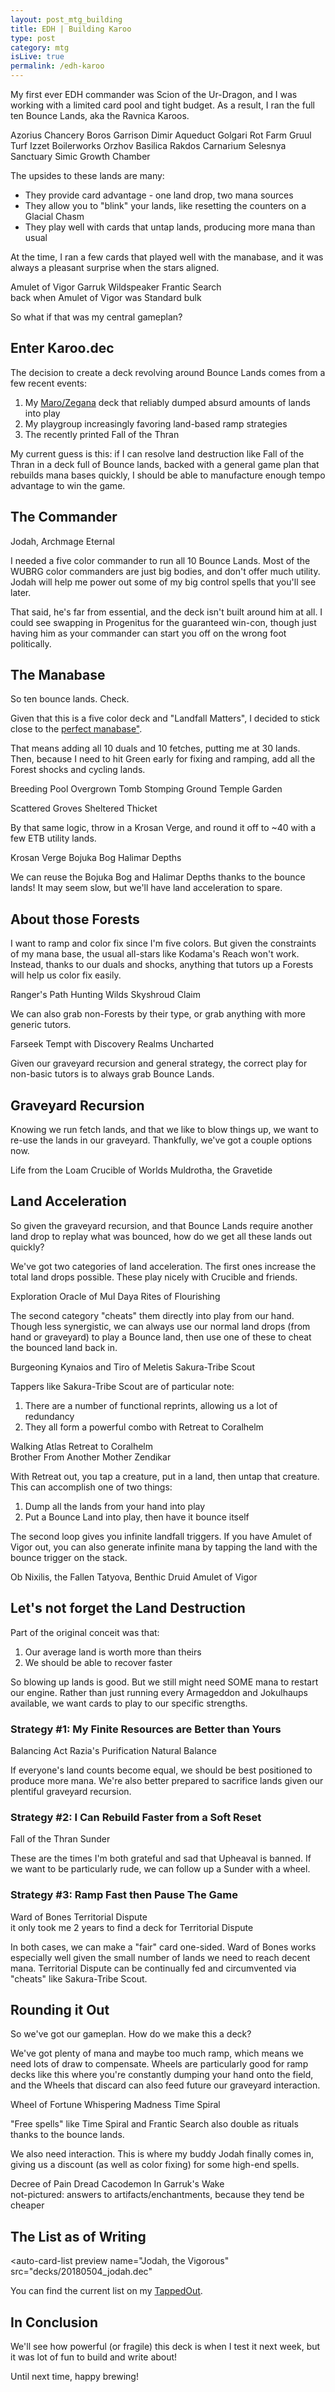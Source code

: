 ```yaml
---
layout: post_mtg_building
title: EDH | Building Karoo
type: post
category: mtg
isLive: true
permalink: /edh-karoo
---
```


My first ever EDH commander was <auto-card>Scion of the Ur-Dragon</auto-card>, and I was working with a limited card pool and tight budget. As a result, I ran the full ten Bounce Lands, aka the Ravnica <auto-card>Karoo</auto-card>s.

<div class="center mtg-small">
  <auto-card-image>Azorius Chancery</auto-card-image>
  <auto-card-image>Boros Garrison</auto-card-image>
  <auto-card-image>Dimir Aqueduct</auto-card-image>
  <auto-card-image>Golgari Rot Farm</auto-card-image>
  <auto-card-image>Gruul Turf</auto-card-image>
  <auto-card-image>Izzet Boilerworks</auto-card-image>
  <auto-card-image>Orzhov Basilica</auto-card-image>
  <auto-card-image>Rakdos Carnarium</auto-card-image>
  <auto-card-image>Selesnya Sanctuary</auto-card-image>
  <auto-card-image>Simic Growth Chamber</auto-card-image>
</div>

The upsides to these lands are many:

- They provide card advantage - one land drop, two mana sources
- They allow you to "blink" your lands, like resetting the counters on a <auto-card>Glacial Chasm</auto-card>
- They play well with <auto-card name="Voyaging Satyr">cards that untap lands</auto-card>, producing more mana than usual

At the time, I ran a few cards that played well with the manabase, and it was always a pleasant surprise when the stars aligned.

<div class="center">
  <auto-card-image>Amulet of Vigor</auto-card-image>
  <auto-card-image>Garruk Wildspeaker</auto-card-image>
  <auto-card-image>Frantic Search</auto-card-image>
  <div class="img-comment">back when Amulet of Vigor was Standard bulk</div>
</div>

So what if that was my central gameplan?

## Enter Karoo.dec

The decision to create a deck revolving around Bounce Lands comes from a few recent events:

1. My <a href="https://tappedout.net/mtg-decks/maro-speaker-v3-final/">Maro/Zegana</a> deck that reliably dumped absurd amounts of lands into play
2. My playgroup increasingly favoring <auto-card name="Cultivate">land-based</auto-card> ramp strategies
3. The recently printed <auto-card>Fall of the Thran</auto-card>

My current guess is this: if I can resolve land destruction like <auto-card>Fall of the Thran</auto-card> in a deck full of Bounce lands, backed with a general game plan that rebuilds mana bases quickly, I should be able to manufacture enough tempo advantage to win the game.

## The Commander

<div class="center">
  <auto-card-image>Jodah, Archmage Eternal</auto-card-image>
</div>

I needed a five color commander to run all 10 Bounce Lands. Most of the WUBRG color commanders are just big bodies, and don't offer much utility. Jodah will help me power out some of my big control spells that you'll see later.

That said, he's far from essential, and the deck isn't built around him at all. I could see swapping in <auto-card>Progenitus</auto-card> for the guaranteed win-con, though just having him as your commander can start you off on the wrong foot politically.

## The Manabase

So ten bounce lands. Check.

Given that this is a five color deck and "Landfall Matters", I decided to stick close to the <a href="https://www.mtgsalvation.com/forums/the-game/commander-edh/780985-creating-the-ideal-5-color-mana-base">perfect manabase"</a>.

That means adding all 10 duals and 10 fetches, putting me at 30 lands. Then, because I need to hit Green early for fixing and ramping, add all the Forest shocks and cycling lands.

<div class="center">
  <auto-card-image>Breeding Pool</auto-card-image>
  <auto-card-image>Overgrown Tomb</auto-card-image>
  <auto-card-image>Stomping Ground</auto-card-image>
  <auto-card-image>Temple Garden</auto-card-image>

  <auto-card-image>Scattered Groves</auto-card-image>
  <auto-card-image>Sheltered Thicket</auto-card-image>
</div>

By that same logic, throw in a <auto-card>Krosan Verge</auto-card>, and round it off to ~40 with a few ETB utility lands.

<div class="center">
  <auto-card-image>Krosan Verge</auto-card-image>
  <auto-card-image>Bojuka Bog</auto-card-image>
  <auto-card-image>Halimar Depths</auto-card-image>
</div>

We can reuse the <auto-card>Bojuka Bog</auto-card> and <auto-card>Halimar Depths</auto-card> thanks to the bounce lands! It may seem slow, but we'll have land acceleration to spare.

## About those Forests

I want to ramp and color fix since I'm five colors. But given the constraints of my mana base, the usual all-stars like <auto-card>Kodama's Reach</auto-card> won't work. Instead, thanks to our duals and shocks, anything that tutors up a Forests will help us color fix easily.

<div class="center">
  <auto-card-image>Ranger's Path</auto-card-image>
  <auto-card-image>Hunting Wilds</auto-card-image>
  <auto-card-image>Skyshroud Claim</auto-card-image>
</div>

We can also grab non-Forests by their type, or grab anything with more generic tutors.

<div class="center">
  <auto-card-image>Farseek</auto-card-image>
  <auto-card-image>Tempt with Discovery</auto-card-image>
  <auto-card-image>Realms Uncharted</auto-card-image>
</div>

Given our graveyard recursion and general strategy, the correct play for non-basic tutors is to always grab Bounce Lands.

## Graveyard Recursion

Knowing we run fetch lands, and that we like to blow things up, we want to re-use the lands in our graveyard. Thankfully, we've got a couple options now.

<div class="center">
  <auto-card-image>Life from the Loam</auto-card-image>
  <auto-card-image>Crucible of Worlds</auto-card-image>
  <auto-card-image>Muldrotha, the Gravetide</auto-card-image>
</div>

## Land Acceleration

So given the graveyard recursion, and that Bounce Lands require another land drop to replay what was bounced, how do we get all these lands out quickly?

We've got two categories of land acceleration. The first ones increase the total land drops possible. These play nicely with <auto-card name="Crucible of Worlds">Crucible</auto-card> and <auto-card name="Ramunap Excavator">friends</auto-card>.

<div class="center">
  <auto-card-image>Exploration</auto-card-image>
  <auto-card-image>Oracle of Mul Daya</auto-card-image>
  <auto-card-image>Rites of Flourishing</auto-card-image>
</div>

The second category "cheats" them directly into play from our hand. Though less synergistic, we can always use our normal land drops (from hand or graveyard) to play a Bounce land, then use one of these to cheat the bounced land back in.

<div class="center">
  <auto-card-image>Burgeoning</auto-card-image>
  <auto-card-image>Kynaios and Tiro of Meletis</auto-card-image>
  <auto-card-image>Sakura-Tribe Scout</auto-card-image>
</div>

Tappers like <auto-card>Sakura-Tribe Scout</auto-card> are of particular note:

1. There are a number of functional reprints, allowing us a lot of redundancy
2. They all form a powerful combo with <auto-card>Retreat to Coralhelm</auto-card>

<div class="center">
  <auto-card-image>Walking Atlas</auto-card-image>
  <auto-card-image>Retreat to Coralhelm</auto-card-image>
  <div class="img-comment">Brother From Another <span class="strike">Mother</span> Zendikar</div>
</div>

With <auto-card name="Retreat to Coralhelm">Retreat</auto-card> out, you tap a creature, put in a land, then untap that creature. This can accomplish one of two things:

1. Dump all the lands from your hand into play
2. Put a Bounce Land into play, then have it bounce itself

The second loop gives you infinite landfall triggers. If you have <auto-card>Amulet of Vigor</auto-card> out, you can also generate infinite mana by tapping the land with the bounce trigger on the stack.

<div class="center">
  <auto-card-image>Ob Nixilis, the Fallen</auto-card-image>
  <auto-card-image>Tatyova, Benthic Druid</auto-card-image>
  <auto-card-image>Amulet of Vigor</auto-card-image>
</div>

## Let's not forget the Land Destruction

Part of the original conceit was that:

1. Our average land is worth more than theirs
2. We should be able to recover faster

So blowing up lands is good. But we still might need SOME mana to restart our engine. Rather than just running every <auto-card>Armageddon</auto-card> and <auto-card>Jokulhaups</auto-card> available, we want cards to play to our specific strengths.

### Strategy #1: My Finite Resources are Better than Yours

<div class="center">
  <auto-card-image>Balancing Act</auto-card-image>
  <auto-card-image>Razia's Purification</auto-card-image>
  <auto-card-image>Natural Balance</auto-card-image>
</div>

If everyone's land counts become equal, we should be best positioned to produce more mana. We're also better prepared to sacrifice lands given our plentiful graveyard recursion.

### Strategy #2: I Can Rebuild Faster from a Soft Reset

<div class="center">
  <auto-card-image>Fall of the Thran</auto-card-image>
  <auto-card-image>Sunder</auto-card-image>
</div>

These are the times I'm both grateful and sad that <auto-card>Upheaval</auto-card> is banned. If we want to be particularly rude, we can follow up a <auto-card>Sunder</auto-card> with a <auto-card name="Windfall">wheel</auto-card>.

### Strategy #3: Ramp Fast then Pause The Game

<div class="center">
  <auto-card-image>Ward of Bones</auto-card-image>
  <auto-card-image>Territorial Dispute</auto-card-image>
  <div class="img-comment">it only took me 2 years to find a deck for Territorial Dispute</div>
</div>

In both cases, we can make a "fair" card one-sided. <auto-card>Ward of Bones</auto-card> works especially well given the small number of lands we need to reach decent mana. <auto-card>Territorial Dispute</auto-card> can be continually fed and circumvented via "cheats" like <auto-card>Sakura-Tribe Scout</auto-card>.

## Rounding it Out

So we've got our gameplan. How do we make this a deck?

We've got plenty of mana and maybe too much ramp, which means we need lots of draw to compensate. <auto-card>Wheels</auto-card> are particularly good for ramp decks like this where you're constantly dumping your hand onto the field, and the Wheels that discard can also feed future our <auto-card name="Crucible of Worlds">graveyard</auto-card> interaction.

<div class="center">
  <auto-card-image>Wheel of Fortune</auto-card-image>
  <auto-card-image>Whispering Madness</auto-card-image>
  <auto-card-image>Time Spiral</auto-card-image>
</div>

"Free spells" like <auto-card>Time Spiral</auto-card> and <auto-card>Frantic Search</auto-card> also double as <auto-card name="Dark Ritual">rituals</auto-card> thanks to the bounce lands.

We also need interaction. This is where my buddy <auto-card name="Jodah, Archmage Eternal">Jodah</auto-card> finally comes in, giving us a discount (as well as color fixing) for some high-end spells.

<div class="center">
  <auto-card-image>Decree of Pain</auto-card-image>
  <auto-card-image>Dread Cacodemon</auto-card-image>
  <auto-card-image>In Garruk's Wake</auto-card-image>
  <div class="img-comment">not-pictured: answers to artifacts/enchantments, because they tend be cheaper</div>
</div>

## The List as of Writing

<auto-card-list
  preview
  name="Jodah, the Vigorous"
  src="decks/20180504_jodah.dec"
></auto-card-list>

You can find the current list on my <a href="https://tappedout.net/mtg-decks/jodah-the-vigorous/">TappedOut</a>.

## In Conclusion

We'll see how powerful (or fragile) this deck is when I test it next week, but it was lot of fun to build and write about!

Until next time, happy brewing!

